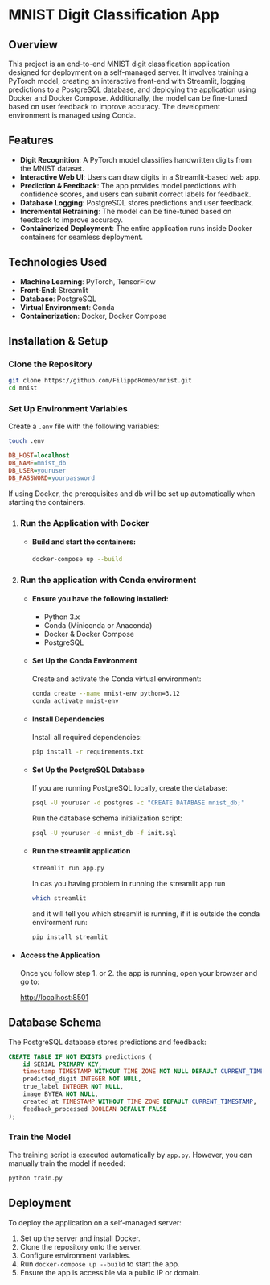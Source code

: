 # MNIST Digit Classification App

## Overview

This project is an end-to-end MNIST digit classification application designed for deployment on a self-managed server. It involves training a PyTorch model, creating an interactive front-end with Streamlit, logging predictions to a PostgreSQL database, and deploying the application using Docker and Docker Compose. Additionally, the model can be fine-tuned based on user feedback to improve accuracy. The development environment is managed using Conda.

## Features

- **Digit Recognition**: A PyTorch model classifies handwritten digits from the MNIST dataset.
- **Interactive Web UI**: Users can draw digits in a Streamlit-based web app.
- **Prediction & Feedback**: The app provides model predictions with confidence scores, and users can submit correct labels for feedback.
- **Database Logging**: PostgreSQL stores predictions and user feedback.
- **Incremental Retraining**: The model can be fine-tuned based on feedback to improve accuracy.
- **Containerized Deployment**: The entire application runs inside Docker containers for seamless deployment.

## Technologies Used

- **Machine Learning**: PyTorch, TensorFlow
- **Front-End**: Streamlit
- **Database**: PostgreSQL
- **Virtual Environment**: Conda
- **Containerization**: Docker, Docker Compose

## Installation & Setup

### Clone the Repository

```bash
git clone https://github.com/FilippoRomeo/mnist.git
cd mnist
```
### Set Up Environment Variables

Create a `.env` file with the following variables:

```bash
touch .env
```

```ini
DB_HOST=localhost
DB_NAME=mnist_db
DB_USER=youruser
DB_PASSWORD=yourpassword
```

If using Docker, the prerequisites and db will be set up automatically when starting the containers.

1. ### Run the Application with Docker

    - ####  Build and start the containers:

        ```bash
        docker-compose up --build
        ```

2. ### Run the application with Conda envirorment 

    - #### Ensure you have the following installed:

        - Python 3.x
        - Conda (Miniconda or Anaconda)
        - Docker & Docker Compose
        - PostgreSQL

    - #### Set Up the Conda Environment

        Create and activate the Conda virtual environment:

        ```bash
        conda create --name mnist-env python=3.12
        conda activate mnist-env
        ```

    - #### Install Dependencies

        Install all required dependencies:

        ```bash
        pip install -r requirements.txt
        ```
    - #### Set Up the PostgreSQL Database

        If you are running PostgreSQL locally, create the database:

        ```bash
        psql -U youruser -d postgres -c "CREATE DATABASE mnist_db;"
        ```

        Run the database schema initialization script:

        ```bash
        psql -U youruser -d mnist_db -f init.sql
        ```

    - #### Run the streamlit application  

        ```bash
        streamlit run app.py     
        ```

        In cas you having problem in running the streamlit app run 

        ```bash
        which streamlit
        ```

        and it will tell you which streamlit is running, if it is outside the conda envirorment run:

        ```bash
        pip install streamlit
        ```

- #### Access the Application

    Once you follow step 1. or 2. the app is running, open your browser and go to:

    [http://localhost:8501](http://localhost:8501)

## Database Schema

The PostgreSQL database stores predictions and feedback:

```sql
CREATE TABLE IF NOT EXISTS predictions (
    id SERIAL PRIMARY KEY,
    timestamp TIMESTAMP WITHOUT TIME ZONE NOT NULL DEFAULT CURRENT_TIMESTAMP,
    predicted_digit INTEGER NOT NULL,
    true_label INTEGER NOT NULL,
    image BYTEA NOT NULL,
    created_at TIMESTAMP WITHOUT TIME ZONE DEFAULT CURRENT_TIMESTAMP,
    feedback_processed BOOLEAN DEFAULT FALSE
);
```

### Train the Model

The training script is executed automatically by `app.py`. However, you can manually train the model if needed:

```bash
python train.py
```

## Deployment

To deploy the application on a self-managed server:

1. Set up the server and install Docker.
2. Clone the repository onto the server.
3. Configure environment variables.
4. Run `docker-compose up --build` to start the app.
5. Ensure the app is accessible via a public IP or domain.